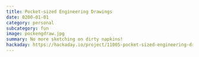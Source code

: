 ```yaml
---
title: Pocket-sized Engineering Drawings
date: 0200-01-01
category: personal
subcategory: fun
image: pockengdraw.jpg
summary: No more sketching on dirty napkins!
hackaday: https://hackaday.io/project/11005-pocket-sized-engineering-drawings
---
```

